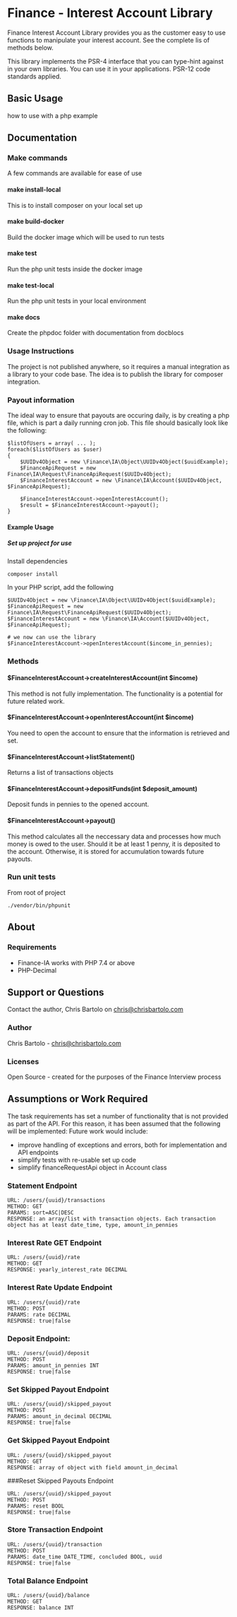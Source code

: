 # Finance - Interest Account Library

Finance Interest Account Library provides you as the customer easy to use functions to manipulate your interest account. See the complete lis of methods below.
 
This library implements the PSR-4 interface that you can type-hint against in your own libraries. You can use it in your applications. PSR-12 code standards applied.
 
## Basic Usage
how to use with a php example

## Documentation

### Make commands
A few commands are available for ease of use

#### make install-local
This is to install composer on your local set up

#### make build-docker
Build the docker image which will be used to run tests

#### make test
Run the php unit tests inside the docker image

#### make test-local
Run the php unit tests in your local environment

#### make docs
Create the phpdoc folder with documentation from docblocs

### Usage Instructions
The project is not published anywhere, so it requires a manual integration as a library to your code base. The idea is to publish the library for composer integration.


### Payout information
The ideal way to ensure that payouts are occuring daily, is by creating a php file, which is part a daily running cron job. This file should basically look like the following:
```
$listOfUsers = array( ... );
foreach($listOfUsers as $user)
{
    $UUIDv4Object = new \Finance\IA\Object\UUIDv4Object($uuidExample);
    $FinanceApiRequest = new Finance\IA\Request\FinanceApiRequest($UUIDv4Object);
    $FinanceInterestAccount = new \Finance\IA\Account($UUIDv4Object, $FinanceApiRequest);
    
    $FinanceInterestAccount->openInterestAccount();
    $result = $FinanceInterestAccount->payout();
}
```

#### Example Usage
##### Set up project for use 
Install dependencies
```
composer install
```


In your PHP script, add the following
```
$UUIDv4Object = new \Finance\IA\Object\UUIDv4Object($uuidExample);
$FinanceApiRequest = new Finance\IA\Request\FinanceApiRequest($UUIDv4Object);
$FinanceInterestAccount = new \Finance\IA\Account($UUIDv4Object, $FinanceApiRequest);

# we now can use the library
$FinanceInterestAccount->openInterestAccount($income_in_pennies);
```

### Methods
#### $FinanceInterestAccount->createInterestAccount(int $income)
This method is not fully implementation. The functionality is a potential for future related work.

#### $FinanceInterestAccount->openInterestAccount(int $income)
You need to open the account to ensure that the information is retrieved and set. 

#### $FinanceInterestAccount->listStatement()
Returns a list of transactions objects

#### $FinanceInterestAccount->depositFunds(int $deposit_amount)
Deposit funds in pennies to the opened account. 

#### $FinanceInterestAccount->payout()
This method calculates all the neccessary data and processes how much money is owed to the user. Should it be at least 1 penny, it is deposited to the account. Otherwise, it is stored for accumulation towards future payouts.


### Run unit tests
From root of project
```
./vendor/bin/phpunit
```

## About

### Requirements
- Finance-IA works with PHP 7.4 or above
- PHP-Decimal

## Support or Questions
Contact the author, Chris Bartolo on chris@chrisbartolo.com 

### Author

Chris Bartolo - <chris@chrisbartolo.com><br/>

### Licenses
Open Source - created for the purposes of the Finance Interview process

## Assumptions or Work Required
The task requirements has set a number of functionality that is not provided as part of the API. For this reason, it has been assumed that the following will be implemented:
Future work would include:
* improve handling of exceptions and errors, both for implementation and API endpoints
* simplify tests with re-usable set up code
* simplify financeRequestApi object in Account class

### Statement Endpoint
```
URL: /users/{uuid}/transactions
METHOD: GET
PARAMS: sort=ASC|DESC
RESPONSE: an array/list with transaction objects. Each transaction object has at least date_time, type, amount_in_pennies
```

### Interest Rate GET Endpoint
```
URL: /users/{uuid}/rate
METHOD: GET
RESPONSE: yearly_interest_rate DECIMAL
```

### Interest Rate Update Endpoint
```
URL: /users/{uuid}/rate
METHOD: POST
PARAMS: rate DECIMAL
RESPONSE: true|false
```

### Deposit Endpoint:
```
URL: /users/{uuid}/deposit
METHOD: POST
PARAMS: amount_in_pennies INT
RESPONSE: true|false 
```

### Set Skipped Payout Endpoint
```
URL: /users/{uuid}/skipped_payout
METHOD: POST
PARAMS: amount_in_decimal DECIMAL
RESPONSE: true|false
```

### Get Skipped Payout Endpoint
```
URL: /users/{uuid}/skipped_payout
METHOD: GET
RESPONSE: array of object with field amount_in_decimal
```

###Reset Skipped Payouts Endpoint
```
URL: /users/{uuid}/skipped_payout
METHOD: POST
PARAMS: reset BOOL
RESPONSE: true|false
```

### Store Transaction Endpoint
```
URL: /users/{uuid}/transaction
METHOD: POST
PARAMS: date_time DATE_TIME, concluded BOOL, uuid
RESPONSE: true|false
```

### Total Balance Endpoint
```
URL: /users/{uuid}/balance
METHOD: GET
RESPONSE: balance INT
```
